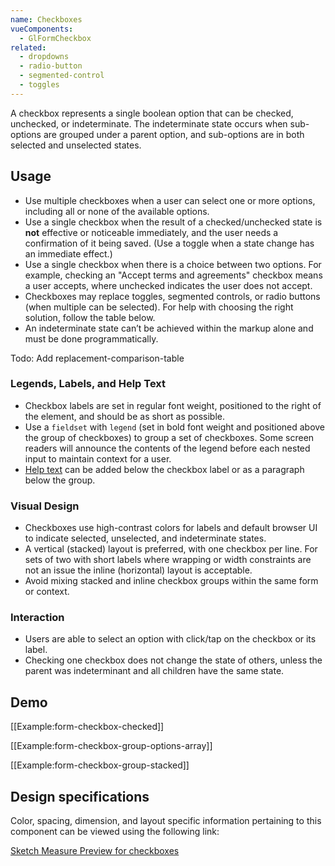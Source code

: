 ```yaml
---
name: Checkboxes
vueComponents:
  - GlFormCheckbox
related:
  - dropdowns
  - radio-button
  - segmented-control
  - toggles
---
```


A checkbox represents a single boolean option that can be checked, unchecked, or indeterminate. The indeterminate state occurs when sub-options are grouped under a parent option, and sub-options are in both selected and unselected states.

## Usage

- Use multiple checkboxes when a user can select one or more options, including all or none of the available options.
- Use a single checkbox when the result of a checked/unchecked state is **not** effective or noticeable immediately, and the user needs a confirmation of it being saved. (Use a toggle when a state change has an immediate effect.)
- Use a single checkbox when there is a choice between two options. For example, checking an "Accept terms and agreements" checkbox means a user accepts, where unchecked indicates the user does not accept.
- Checkboxes may replace toggles, segmented controls, or radio buttons (when multiple can be selected). For help with choosing the right solution, follow the table below.
- An indeterminate state can’t be achieved within the markup alone and must be done programmatically.

Todo: Add replacement-comparison-table

### Legends, Labels, and Help Text

- Checkbox labels are set in regular font weight, positioned to the right of the element, and should be as short as possible.
- Use a `fieldset` with `legend` (set in bold font weight and positioned above the group of checkboxes) to group a set of checkboxes. Some screen readers will announce the contents of the legend before each nested input to maintain context for a user.
- [Help text](/components/forms#help-text) can be added below the checkbox label or as a paragraph below the group.

### Visual Design

- Checkboxes use high-contrast colors for labels and default browser UI to indicate selected, unselected, and indeterminate states.
- A vertical (stacked) layout is preferred, with one checkbox per line. For sets of two with short labels where wrapping or width constraints are not an issue the inline (horizontal) layout is acceptable.
- Avoid mixing stacked and inline checkbox groups within the same form or context.

### Interaction

- Users are able to select an option with click/tap on the checkbox or its label.
- Checking one checkbox does not change the state of others, unless the parent was indeterminant and all children have the same state.

## Demo

[[Example:form-checkbox-checked]]

[[Example:form-checkbox-group-options-array]]

[[Example:form-checkbox-group-stacked]]

## Design specifications

Color, spacing, dimension, and layout specific information pertaining to this component can be viewed using the following link:

[Sketch Measure Preview for checkboxes](https://gitlab-org.gitlab.io/gitlab-design/hosted/design-gitlab-specs/checkboxes-spec-previews/)
